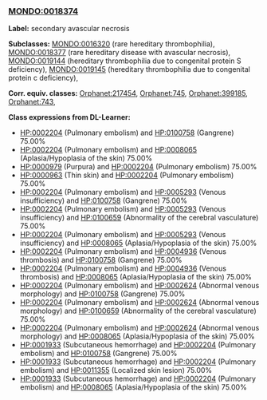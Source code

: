 
### [MONDO:0018374](http://purl.obolibrary.org/obo/MONDO_0018374)
**Label:** secondary avascular necrosis

**Subclasses:** [MONDO:0016320](http://purl.obolibrary.org/obo/MONDO_0016320) (rare hereditary thrombophilia), [MONDO:0018377](http://purl.obolibrary.org/obo/MONDO_0018377) (rare hereditary disease with avascular necrosis), [MONDO:0019144](http://purl.obolibrary.org/obo/MONDO_0019144) (hereditary thrombophilia due to congenital protein S deficiency), [MONDO:0019145](http://purl.obolibrary.org/obo/MONDO_0019145) (hereditary thrombophilia due to congenital protein c deficiency), 

**Corr. equiv. classes:** [Orphanet:217454](http://www.orpha.net/ORDO/Orphanet_217454), [Orphanet:745](http://www.orpha.net/ORDO/Orphanet_745), [Orphanet:399185](http://www.orpha.net/ORDO/Orphanet_399185), [Orphanet:743](http://www.orpha.net/ORDO/Orphanet_743), 

**Class expressions from DL-Learner:**

- [HP:0002204](http://purl.obolibrary.org/obo/HP_0002204) (Pulmonary embolism) and [HP:0100758](http://purl.obolibrary.org/obo/HP_0100758) (Gangrene) 75.00%
- [HP:0002204](http://purl.obolibrary.org/obo/HP_0002204) (Pulmonary embolism) and [HP:0008065](http://purl.obolibrary.org/obo/HP_0008065) (Aplasia/Hypoplasia of the skin) 75.00%
- [HP:0000979](http://purl.obolibrary.org/obo/HP_0000979) (Purpura) and [HP:0002204](http://purl.obolibrary.org/obo/HP_0002204) (Pulmonary embolism) 75.00%
- [HP:0000963](http://purl.obolibrary.org/obo/HP_0000963) (Thin skin) and [HP:0002204](http://purl.obolibrary.org/obo/HP_0002204) (Pulmonary embolism) 75.00%
- [HP:0002204](http://purl.obolibrary.org/obo/HP_0002204) (Pulmonary embolism) and [HP:0005293](http://purl.obolibrary.org/obo/HP_0005293) (Venous insufficiency) and [HP:0100758](http://purl.obolibrary.org/obo/HP_0100758) (Gangrene) 75.00%
- [HP:0002204](http://purl.obolibrary.org/obo/HP_0002204) (Pulmonary embolism) and [HP:0005293](http://purl.obolibrary.org/obo/HP_0005293) (Venous insufficiency) and [HP:0100659](http://purl.obolibrary.org/obo/HP_0100659) (Abnormality of the cerebral vasculature) 75.00%
- [HP:0002204](http://purl.obolibrary.org/obo/HP_0002204) (Pulmonary embolism) and [HP:0005293](http://purl.obolibrary.org/obo/HP_0005293) (Venous insufficiency) and [HP:0008065](http://purl.obolibrary.org/obo/HP_0008065) (Aplasia/Hypoplasia of the skin) 75.00%
- [HP:0002204](http://purl.obolibrary.org/obo/HP_0002204) (Pulmonary embolism) and [HP:0004936](http://purl.obolibrary.org/obo/HP_0004936) (Venous thrombosis) and [HP:0100758](http://purl.obolibrary.org/obo/HP_0100758) (Gangrene) 75.00%
- [HP:0002204](http://purl.obolibrary.org/obo/HP_0002204) (Pulmonary embolism) and [HP:0004936](http://purl.obolibrary.org/obo/HP_0004936) (Venous thrombosis) and [HP:0008065](http://purl.obolibrary.org/obo/HP_0008065) (Aplasia/Hypoplasia of the skin) 75.00%
- [HP:0002204](http://purl.obolibrary.org/obo/HP_0002204) (Pulmonary embolism) and [HP:0002624](http://purl.obolibrary.org/obo/HP_0002624) (Abnormal venous morphology) and [HP:0100758](http://purl.obolibrary.org/obo/HP_0100758) (Gangrene) 75.00%
- [HP:0002204](http://purl.obolibrary.org/obo/HP_0002204) (Pulmonary embolism) and [HP:0002624](http://purl.obolibrary.org/obo/HP_0002624) (Abnormal venous morphology) and [HP:0100659](http://purl.obolibrary.org/obo/HP_0100659) (Abnormality of the cerebral vasculature) 75.00%
- [HP:0002204](http://purl.obolibrary.org/obo/HP_0002204) (Pulmonary embolism) and [HP:0002624](http://purl.obolibrary.org/obo/HP_0002624) (Abnormal venous morphology) and [HP:0008065](http://purl.obolibrary.org/obo/HP_0008065) (Aplasia/Hypoplasia of the skin) 75.00%
- [HP:0001933](http://purl.obolibrary.org/obo/HP_0001933) (Subcutaneous hemorrhage) and [HP:0002204](http://purl.obolibrary.org/obo/HP_0002204) (Pulmonary embolism) and [HP:0100758](http://purl.obolibrary.org/obo/HP_0100758) (Gangrene) 75.00%
- [HP:0001933](http://purl.obolibrary.org/obo/HP_0001933) (Subcutaneous hemorrhage) and [HP:0002204](http://purl.obolibrary.org/obo/HP_0002204) (Pulmonary embolism) and [HP:0011355](http://purl.obolibrary.org/obo/HP_0011355) (Localized skin lesion) 75.00%
- [HP:0001933](http://purl.obolibrary.org/obo/HP_0001933) (Subcutaneous hemorrhage) and [HP:0002204](http://purl.obolibrary.org/obo/HP_0002204) (Pulmonary embolism) and [HP:0008065](http://purl.obolibrary.org/obo/HP_0008065) (Aplasia/Hypoplasia of the skin) 75.00%



